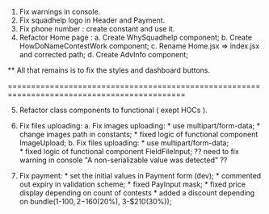 1. Fix warnings in console.
2. Fix squadhelp logo in Header and Payment.
3. Fix phone number : create constant and use it.
4. Refactor Home page : 
    a. Create WhySquadhelp component;
    b. Create HowDoNameContestWork component;
    c. Rename Home.jsx => index.jsx and corrected path;
    d. Create AdvInfo component;

** All that remains is to fix the styles and dashboard buttons.

============================================================================================

5. Refactor class components to functional ( exept HOCs ).
6. Fix files uploading:
    a. Fix images uploading:
        * use multipart/form-data;
        * change images path in constants;
        * fixed logic of functional component ImageUpload;
    b. Fix files uploading:
        * use multipart/form-data;  
        * fixed logic of functional component FieldFileInput;
        ?? need to fix warning in console "A non-serializable value was detected" ?? 

7. Fix payment:
        * set the initial values in Payment form (dev);
        * commented out expiry in validation scheme;
        * fixed PayInput mask;
        * fixed price display depending on count of contests 
        * added a discount depending on bundle(1-$100, 2-$160(20%), 3-$210(30%));       